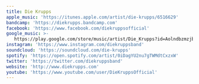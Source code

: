 ```yaml
---
title: Die Krupps
apple_music: 'https://itunes.apple.com/artist/die-krupps/6516629'
bandcamp: 'https://diekrupps.bandcamp.com'
facebook: 'https://www.facebook.com/diekruppsofficial'
google_music: >-
   https://play.google.com/store/music/artist/Die_Krupps?id=Aolndbzmzjbovdjaddoudxkx2na
instagram: 'https://www.instagram.com/diekruppsband'
soundcloud: 'https://soundcloud.com/die-krupps'
spotify: 'https://open.spotify.com/artist/0iDagYU2nu7gTWMdtCxzxW'
twitter: 'https://twitter.com/diekruppsband'
website: 'http://www.diekrupps.com'
youtube: 'https://www.youtube.com/user/DieKruppsOfficial'
---
```

